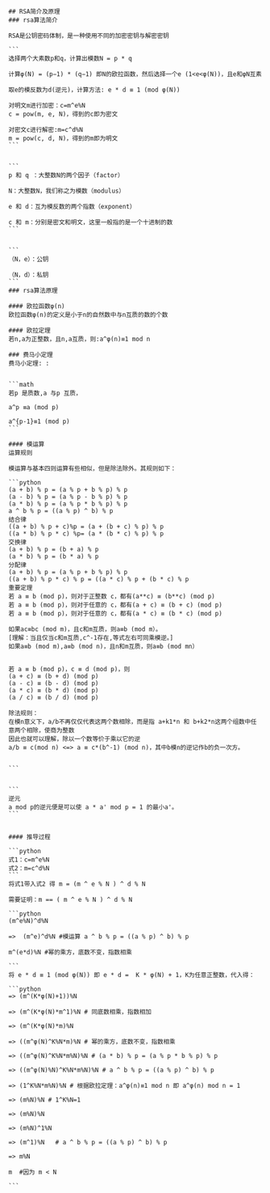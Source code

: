     ## RSA简介及原理
    ### rsa算法简介

    RSA是公钥密码体制，是一种使用不同的加密密钥与解密密钥

    ```
    选择两个大素数p和q，计算出模数N = p * q

    计算φ(N) = (p−1) * (q−1) 即N的欧拉函数，然后选择一个e (1<e<φ(N))，且e和φN互素

    取e的模反数为d(逆元)，计算方法: e * d ≡ 1 (mod φ(N))

    对明文m进行加密：c=m^e%N
    c = pow(m, e, N)，得到的c即为密文

    对密文c进行解密:m=c^d%N
    m = pow(c, d, N)，得到的m即为明文
    ```


    ```
    p 和 q ：大整数N的两个因子（factor）

    N：大整数N，我们称之为模数（modulus）

    e 和 d：互为模反数的两个指数（exponent）

    c 和 m：分别是密文和明文，这里一般指的是一个十进制的数
    ```


    ```
    （N，e）：公钥

    （N，d）：私钥
    ```
    ### rsa算法原理

    #### 欧拉函数φ(n)
    欧拉函数φ(n)的定义是小于n的自然数中与n互质的数的个数

    #### 欧拉定理
    若n,a为正整数，且n,a互质，则:a^φ(n)≡1 mod n

    ### 费马小定理
    费马小定理: :


    ```math
    若p 是质数,a 与p 互质，

    a^p ≡a (mod p)

    a^{p-1}≡1 (mod p)
    ```

    #### 模运算
    运算规则

    模运算与基本四则运算有些相似，但是除法除外。其规则如下：

    ```python
    (a + b) % p = (a % p + b % p) % p
    (a - b) % p = (a % p - b % p) % p
    (a * b) % p = (a % p * b % p) % p
    a ^ b % p = ((a % p) ^ b) % p
    结合律
    ((a + b) % p + c)%p = (a + (b + c) % p) % p
    ((a * b) % p * c) %p= (a * (b * c) % p) % p
    交换律
    (a + b) % p = (b + a) % p
    (a * b) % p = (b * a) % p
    分配律
    (a + b) % p = (a % p + b % p) % p
    ((a + b) % p * c) % p = ((a * c) % p + (b * c) % p
    重要定理
    若 a ≡ b (mod p)，则对于正整数 c，都有(a**c) ≡ (b**c) (mod p)
    若 a ≡ b (mod p)，则对于任意的 c，都有(a + c) ≡ (b + c) (mod p)
    若 a ≡ b (mod p)，则对于任意的 c，都有(a * c) ≡ (b * c) (mod p)

    如果ac≡bc (mod m)，且c和m互质，则a≡b (mod m）。
    [理解：当且仅当c和m互质,c^-1存在,等式左右可同乘模逆。]
    如果a≡b (mod m),a≡b (mod n)，且n和m互质，则a≡b (mod mn）


    若 a ≡ b (mod p)，c ≡ d (mod p)，则
    (a + c) ≡ (b + d) (mod p)
    (a - c) ≡ (b - d) (mod p)
    (a * c) ≡ (b * d) (mod p)
    (a / c) ≡ (b / d) (mod p)

    除法规则：
    在模n意义下，a/b不再仅仅代表这两个数相除，⽽是指 a+k1*n 和 b+k2*n这两个组数中任意两个相除，使商为整数
    因此也就可以理解，除以⼀个数等价于乘以它的逆
    a/b ≡ c(mod n) <=> a ≡ c*(b^-1) (mod n)，其中b模n的逆记作b的负⼀次⽅。


    ```


    ```
    逆元
    a mod p的逆元便是可以使 a * a' mod p = 1 的最小a'。
    ```


    #### 推导过程

    ```python
    式1：c=m^e%N
    式2：m=c^d%N
    ```
    将式1带入式2 得 m = (m ^ e % N ) ^ d % N

    需要证明：m == ( m ^ e % N ) ^ d % N

    ```python
    (m^e%N)^d%N

    =>  (m^e)^d%N #模运算 a ^ b % p = ((a % p) ^ b) % p

    m^(e*d)%N #幂的乘方，底数不变，指数相乘

    ```
    将 e * d ≡ 1 (mod φ(N)) 即 e * d =  K * φ(N) + 1，K为任意正整数，代入得：

    ```python
    => (m^(K*φ(N)+1))%N   

    => (m^(K*φ(N)*m^1)%N # 同底数相乘，指数相加

    => (m^(K*φ(N)*m)%N 

    => ((m^φ(N)^K%N*m)%N # 幂的乘方，底数不变，指数相乘

    => ((m^φ(N)^K%N*m%N)%N # (a * b) % p = (a % p * b % p) % p

    => ((m^φ(N)%N)^K%N*m%N)%N # a ^ b % p = ((a % p) ^ b) % p

    => (1^K%N*m%N)%N # 根据欧拉定理：a^φ(n)≡1 mod n 即 a^φ(n) mod n = 1

    => (m%N)%N # 1^K%N=1

    => (m%N)%N 

    => (m%N)^1%N 

    => (m^1)%N   # a ^ b % p = ((a % p) ^ b) % p 

    => m%N 

    m  #因为 m < N

    ```

